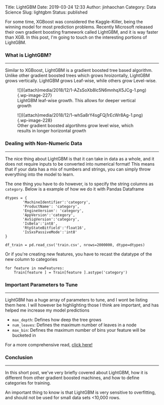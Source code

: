 Title: LightGBM
Date: 2019-03-24 12:33
Author: jinhaochan
Category: Data Science
Slug: lightgbm
Status: published

<!-- wp:paragraph -->

For some time, XGBoost was considered the Kaggle-Killer, being the winning model for most prediction problems. Recently Microsoft released their own gradient boosting framework called LightGBM, and it is way faster than XGB. In this post, I'm going to touch on the interesting portions of LightGBM.

<!-- /wp:paragraph -->

<!-- wp:heading {"level":3} -->

### What is LightGBM?

<!-- /wp:heading -->

<!-- wp:separator -->

------------------------------------------------------------------------

<!-- /wp:separator -->

</p>
<!-- wp:paragraph -->

Similar to XGBoost, LightGBM is a gradient boosted tree based algorithm. Unlike other gradient boosted trees which grows hroizontally, LightGBM grows vertically. LightGBM grows Leaf-wise, while others grow Level-wise.

<!-- /wp:paragraph -->

<!-- wp:image {"id":227} -->

<figure class="wp-block-image">
![]({attach}media/2018/12/1-AZsSoXb8lc5N6mnhqX5JCg-1.png){.wp-image-227}  

<figcaption>
LightGBM leaf-wise growth. This allows for deeper vertical growth

</figcaption>
</figure>
<!-- /wp:image -->

<!-- wp:image {"id":228} -->

<figure class="wp-block-image">
![]({attach}media/2018/12/1-whSa8rY4sgFQj1rEcWr8Ag-1.png){.wp-image-228}  

<figcaption>
Other gradient boosted algortihms grow level wise, which results in longer horizontal growth

</figcaption>
</figure>
<!-- /wp:image -->

<!-- wp:heading {"level":3} -->

### Dealing with Non-Numeric Data

<!-- /wp:heading -->

<!-- wp:separator -->

------------------------------------------------------------------------

<!-- /wp:separator -->

</p>
<!-- wp:paragraph -->

The nice thing about LightGBM is that it can take in data as a whole, and it does not require inputs to be converted into numerical format! This means that if your data has a mix of numbers and strings, you can simply throw everything into the model to learn.

<!-- /wp:paragraph -->

<!-- wp:paragraph -->

The one thing you have to do however, is to specify the string columns as `category`. Below is a example of how we do it with Pandas Dataframe

<!-- /wp:paragraph -->

<!-- wp:code -->

``` {.wp-block-code}
dtypes = {
        'MachineIdentifier':'category',
        'ProductName': 'category',
        'EngineVersion': 'category',
        'AppVersion':'category',
        'AvSigVersion':'category',
        'IsBeta':'int8',
        'RtpStateBitfield':'float16',
        'IsSxsPassiveMode':'int8'
}

df_train = pd.read_csv('train.csv', nrows=2000000, dtype=dtypes)
```

<!-- /wp:code -->

<!-- wp:paragraph -->

Or if you're creating new features, you have to recast the datatype of the new column to categories

<!-- /wp:paragraph -->

<!-- wp:code -->

``` {.wp-block-code}
for feature in newFeatures:
    Train[feature ] = Train[feature ].astype('category')
```

<!-- /wp:code -->

<!-- wp:heading {"level":3} -->

### Important Parameters to Tune

<!-- /wp:heading -->

<!-- wp:separator -->

------------------------------------------------------------------------

<!-- /wp:separator -->

</p>
<!-- wp:paragraph -->

LightGBM has a huge array of parameters to tune, and I wont be listing them here. I will however be highlighting those I think are important, and has helped me increase my model predictions

<!-- /wp:paragraph -->

<!-- wp:list -->

-   `max_depth`: Defines how deep the tree grows
-   `num_leaves`: Defines the maximum number of leaves in a node
-   `max_bin`: Defines the maximum number of bins your feature will be bucketed in

<!-- /wp:list -->

<!-- wp:paragraph -->

For a more comprehensive read, [click here!](https://lightgbm.readthedocs.io/en/latest/Parameters-Tuning.html)

<!-- /wp:paragraph -->

<!-- wp:heading {"level":3} -->

### Conclusion

<!-- /wp:heading -->

<!-- wp:separator -->

------------------------------------------------------------------------

<!-- /wp:separator -->

</p>
<!-- wp:paragraph -->

In this short post, we've very briefly covered about LightGBM, how it is different from other gradient boosted machines, and how to define categories for training.

<!-- /wp:paragraph -->

<!-- wp:paragraph -->

An important thing to know is that LightGBM is very sensitive to overfitting, and should not be used for small data sets &lt;10,000 rows.

<!-- /wp:paragraph -->
